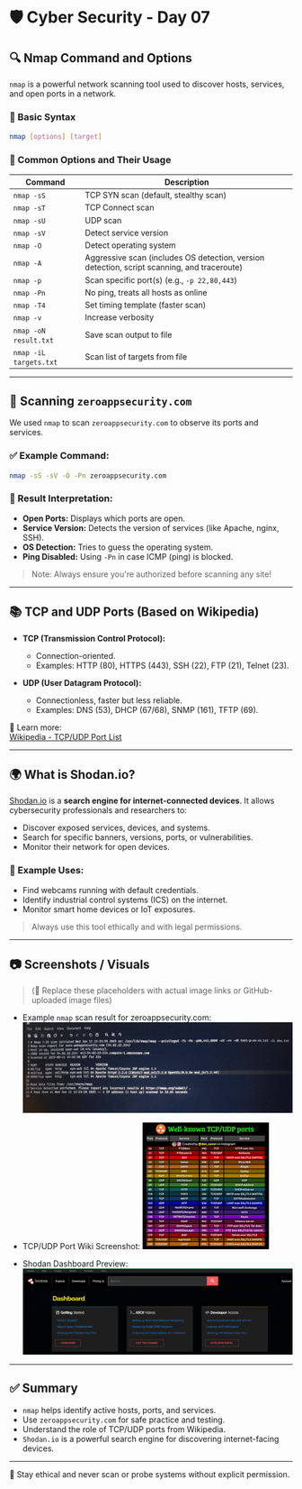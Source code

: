
# 🛡️ Cyber Security - Day 07

## 🔍 Nmap Command and Options

`nmap` is a powerful network scanning tool used to discover hosts, services, and open ports in a network.

### 📘 Basic Syntax

```bash
nmap [options] [target]
```

### 🧰 Common Options and Their Usage

| Command | Description |
|---------|-------------|
| `nmap -sS` | TCP SYN scan (default, stealthy scan) |
| `nmap -sT` | TCP Connect scan |
| `nmap -sU` | UDP scan |
| `nmap -sV` | Detect service version |
| `nmap -O` | Detect operating system |
| `nmap -A` | Aggressive scan (includes OS detection, version detection, script scanning, and traceroute) |
| `nmap -p` | Scan specific port(s) (e.g., `-p 22,80,443`) |
| `nmap -Pn` | No ping, treats all hosts as online |
| `nmap -T4` | Set timing template (faster scan) |
| `nmap -v` | Increase verbosity |
| `nmap -oN result.txt` | Save scan output to file |
| `nmap -iL targets.txt` | Scan list of targets from file |

---

## 🧪 Scanning `zeroappsecurity.com`

We used `nmap` to scan `zeroappsecurity.com` to observe its ports and services.

### ✅ Example Command:

```bash
nmap -sS -sV -O -Pn zeroappsecurity.com
```

### 🧾 Result Interpretation:

- **Open Ports:** Displays which ports are open.
- **Service Version:** Detects the version of services (like Apache, nginx, SSH).
- **OS Detection:** Tries to guess the operating system.
- **Ping Disabled:** Using `-Pn` in case ICMP (ping) is blocked.

> Note: Always ensure you're authorized before scanning any site!

---

## 📚 TCP and UDP Ports (Based on Wikipedia)

- **TCP (Transmission Control Protocol):**
  - Connection-oriented.
  - Examples: HTTP (80), HTTPS (443), SSH (22), FTP (21), Telnet (23).
  
- **UDP (User Datagram Protocol):**
  - Connectionless, faster but less reliable.
  - Examples: DNS (53), DHCP (67/68), SNMP (161), TFTP (69).

📘 Learn more:  
[Wikipedia - TCP/UDP Port List](https://en.wikipedia.org/wiki/List_of_TCP_and_UDP_port_numbers)

---

## 🌍 What is Shodan.io?

[Shodan.io](https://www.shodan.io) is a **search engine for internet-connected devices**. It allows cybersecurity professionals and researchers to:

- Discover exposed services, devices, and systems.
- Search for specific banners, versions, ports, or vulnerabilities.
- Monitor their network for open devices.

### 🔧 Example Uses:

- Find webcams running with default credentials.
- Identify industrial control systems (ICS) on the internet.
- Monitor smart home devices or IoT exposures.

> Always use this tool ethically and with legal permissions.

---

## 📷 Screenshots / Visuals

> (🔁 Replace these placeholders with actual image links or GitHub-uploaded image files)


  
- Example `nmap` scan result for zeroappsecurity.com:
  ![Scan Result](report.jpeg)
  
- TCP/UDP Port Wiki Screenshot:
  ![Port Wiki](tcp.png)
  
- Shodan Dashboard Preview:
  ![Shodan.io](shodan.png)

---

## ✅ Summary

- `nmap` helps identify active hosts, ports, and services.
- Use `zeroappsecurity.com` for safe practice and testing.
- Understand the role of TCP/UDP ports from Wikipedia.
- `Shodan.io` is a powerful search engine for discovering internet-facing devices.

---

🔐 Stay ethical and never scan or probe systems without explicit permission.
